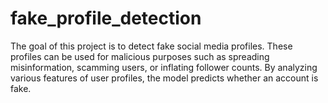 # fake_profile_detection
The goal of this project is to detect fake social media profiles. These profiles can be used for malicious purposes such as spreading misinformation, scamming users, or inflating follower counts. By analyzing various features of user profiles, the model predicts whether an account is fake.
